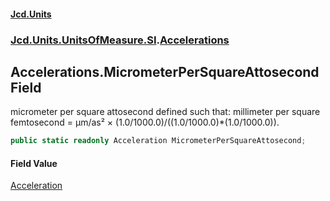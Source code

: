 #### [Jcd.Units](index.md 'index')
### [Jcd.Units.UnitsOfMeasure.SI](Jcd.Units.UnitsOfMeasure.SI.md 'Jcd.Units.UnitsOfMeasure.SI').[Accelerations](Accelerations.md 'Jcd.Units.UnitsOfMeasure.SI.Accelerations')

## Accelerations.MicrometerPerSquareAttosecond Field

micrometer per square attosecond defined such that: millimeter per square femtosecond = μm/as² × (1.0/1000.0)/((1.0/1000.0)*(1.0/1000.0)).

```csharp
public static readonly Acceleration MicrometerPerSquareAttosecond;
```

#### Field Value
[Acceleration](Acceleration.md 'Jcd.Units.UnitTypes.Acceleration')